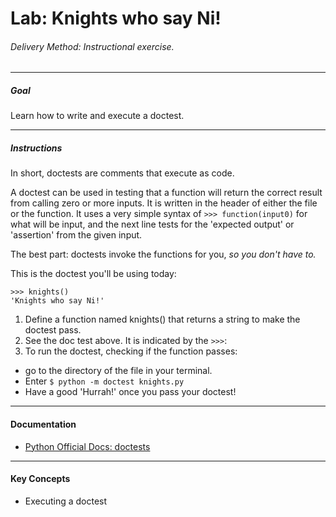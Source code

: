 # Lab: Knights who say Ni!

###### Delivery Method: Instructional exercise.

------------------------------

##### Goal

Learn how to write and execute a doctest.

---------------------------------------------------------

##### Instructions

  In short, doctests are comments that execute as code.

  A doctest can be used in testing that a function will return the correct result from calling zero or more inputs. It is written in the header of either the file or the function. It uses a very simple syntax of `>>> function(input0)` for what will be input, and the next line tests for the 'expected output' or 'assertion' from the given input.

  The best part: doctests invoke the functions for you, *so you don't have to.*

  This is the doctest you'll be using today:

```
>>> knights()
'Knights who say Ni!'
```

1. Define a function named knights() that returns a string to make the doctest pass.
2. See the doc test above. It is indicated by the `>>>`:
3. To run the doctest, checking if the function passes:
  - go to the directory of the file in your terminal.
  - Enter `$ python -m doctest knights.py`
  - Have a good 'Hurrah!' once you pass your doctest!


------------------

#### Documentation

* [Python Official Docs: doctests](https://docs.python.org/3.6/library/doctest.html)


------------------

#### Key Concepts

- Executing a doctest
